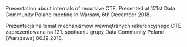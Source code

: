 Presentation about internals of recursive CTE. Presented at 121st Data Community Poland meeting in Warsaw, 6th December 2018.

Prezentacja na temat mechanizmów wewnętrznych rekurencyjnego CTE zaprezentowana na 121. spotkaniu grupy Data Community Poland (Warszawa) 06.12.2018.